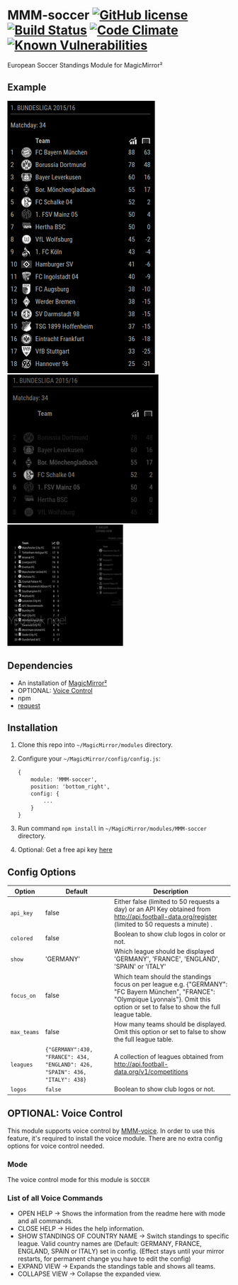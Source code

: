 # MMM-soccer [![GitHub license](https://img.shields.io/badge/license-MIT-blue.svg?style=flat)](https://raw.githubusercontent.com/fewieden/MMM-soccer/master/LICENSE) [![Build Status](https://travis-ci.org/fewieden/MMM-soccer.svg?branch=master)](https://travis-ci.org/fewieden/MMM-soccer) [![Code Climate](https://codeclimate.com/github/fewieden/MMM-soccer/badges/gpa.svg?style=flat)](https://codeclimate.com/github/fewieden/MMM-soccer) [![Known Vulnerabilities](https://snyk.io/test/github/fewieden/mmm-soccer/badge.svg)](https://snyk.io/test/github/fewieden/mmm-soccer)

European Soccer Standings Module for MagicMirror²

## Example

![](.github/example_full.png) ![](.github/example_focused.png)
![](.github/example.jpg)

## Dependencies

* An installation of [MagicMirror²](https://github.com/MichMich/MagicMirror)
* OPTIONAL: [Voice Control](https://github.com/fewieden/MMM-voice)
* npm
* [request](https://www.npmjs.com/package/request)

## Installation

1. Clone this repo into `~/MagicMirror/modules` directory.
1. Configure your `~/MagicMirror/config/config.js`:

    ```
    {
        module: 'MMM-soccer',
        position: 'bottom_right',
        config: {
            ...
        }
    }
    ```

1. Run command `npm install` in `~/MagicMirror/modules/MMM-soccer` directory.
1. Optional: Get a free api key [here](http://api.football-data.org/register)

## Config Options

| **Option** | **Default** | **Description** |
| --- | --- | --- |
| `api_key` | false | Either false (limited to 50 requests a day) or an API Key obtained from <http://api.football-data.org/register> (limited to 50 requests a minute) . |
| `colored` | false | Boolean to show club logos in color or not. |
| `show` | 'GERMANY' | Which league should be displayed  'GERMANY', 'FRANCE', 'ENGLAND', 'SPAIN' or 'ITALY' |
| `focus_on` | false | Which team should the standings focus on per league e.g. {"GERMANY": "FC Bayern München", "FRANCE": "Olympique Lyonnais"}. Omit this option or set to false to show the full league table. |
| `max_teams` | false | How many teams should be displayed. Omit this option or set to false to show the full league table. |
| `leagues` | `{"GERMANY":430, "FRANCE": 434, "ENGLAND": 426, "SPAIN": 436, "ITALY": 438}` | A collection of leagues obtained from <http://api.football-data.org/v1/competitions> |
| `logos` | `false` | Boolean to show club logos or not. |

## OPTIONAL: Voice Control

This module supports voice control by
[MMM-voice](https://github.com/fewieden/MMM-voice). In order to use this
feature, it's required to install the voice module. There are no extra config
options for voice control needed.

### Mode

The voice control mode for this module is `SOCCER`

### List of all Voice Commands

* OPEN HELP -> Shows the information from the readme here with mode and all commands.
* CLOSE HELP -> Hides the help information.
* SHOW STANDINGS OF COUNTRY NAME -> Switch standings to specific league.
  Valid country names are (Default: GERMANY, FRANCE, ENGLAND, SPAIN or ITALY)
  set in config. (Effect stays until your mirror restarts, for permanent change
  you have to edit the config)
* EXPAND VIEW -> Expands the standings table and shows all teams.
* COLLAPSE VIEW -> Collapse the expanded view.

